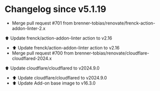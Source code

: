 # Changelog since v5.1.19
- Merge pull request #701 from brenner-tobias/renovate/frenck-action-addon-linter-2.x

⬆️ Update frenck/action-addon-linter action to v2.16 
- ⬆️ Update frenck/action-addon-linter action to v2.16 
- Merge pull request #700 from brenner-tobias/renovate/cloudflare-cloudflared-2024.x

⬆️ Update cloudflare/cloudflared to v2024.9.0 
- ⬆️ Update cloudflare/cloudflared to v2024.9.0 
- ⬆️ Update Add-on base image to v16.3.0 
